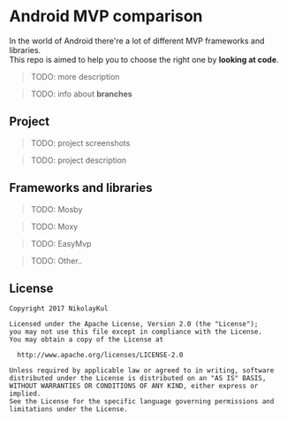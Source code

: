 # Android MVP comparison

In the world of Android there're a lot of different MVP frameworks and libraries.<br/>
This repo is aimed to help you to choose the right one by __looking at code__.<br/>

>TODO: more description

>TODO: info about **branches**

## Project

>TODO: project screenshots

>TODO: project description

## Frameworks and libraries

>TODO: Mosby

>TODO: Moxy

>TODO: EasyMvp

>TODO: Other..

## License

	Copyright 2017 NikolayKul

	Licensed under the Apache License, Version 2.0 (the "License");
	you may not use this file except in compliance with the License.
	You may obtain a copy of the License at

	  http://www.apache.org/licenses/LICENSE-2.0

	Unless required by applicable law or agreed to in writing, software
	distributed under the License is distributed on an "AS IS" BASIS,
	WITHOUT WARRANTIES OR CONDITIONS OF ANY KIND, either express or implied.
	See the License for the specific language governing permissions and
	limitations under the License.
